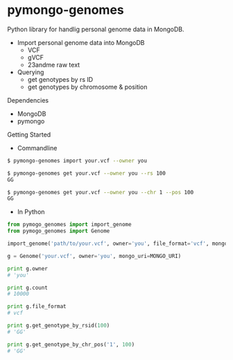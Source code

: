 # pymongo-genomes

Python library for handlig personal genome data in MongoDB.

- Import personal genome data into MongoDB
  - VCF
  - gVCF
  - 23andme raw text
- Querying
  - get genotypes by rs ID
  - get genotypes by chromosome & position

Dependencies

- MongoDB
- pymongo

Getting Started

- Commandline

```bash
$ pymongo-genomes import your.vcf --owner you

$ pymongo-genomes get your.vcf --owner you --rs 100
GG

$ pymongo-genomes get your.vcf --owner you --chr 1 --pos 100
GG
```

- In Python

```python
from pymogo_genomes import import_genome
from pymogo_genomes import Genome

import_genome('path/to/your.vcf', owner='you', file_format='vcf', mongo_uri=MONGO_URI)

g = Genome('your.vcf', owner='you', mongo_uri=MONGO_URI)

print g.owner
# 'you'

print g.count
# 10000

print g.file_format
# vcf

print g.get_genotype_by_rsid(100)
# 'GG'

print g.get_genotype_by_chr_pos('1', 100)
# 'GG'
```
